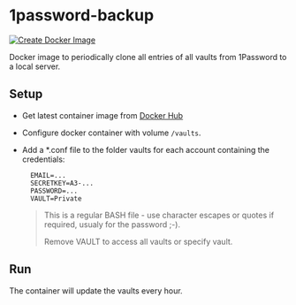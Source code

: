 # 1password-backup
[![Create Docker Image](https://github.com/haeberli/1password-backup/actions/workflows/docker-image.yml/badge.svg)](https://github.com/haeberli/1password-backup/actions/workflows/docker-image.yml)

Docker image to periodically clone all entries of all vaults from 1Password to a local server.

## Setup
* Get latest container image from [Docker Hub](https://hub.docker.com/repository/docker/haeberli/1password-backup/general)
* Configure docker container with volume `/vaults`.
* Add a *.conf file to the folder vaults for each account containing the credentials:

        EMAIL=...
        SECRETKEY=A3-...
        PASSWORD=...
        VAULT=Private
    > This is a regular BASH file - use character escapes or quotes if required, usualy for the password ;-).
    > 
    > Remove VAULT to access all vaults or specify vault.
  
## Run
The container will update the vaults every hour.
